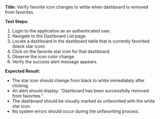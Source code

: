 **Title:** Verify favorite icon changes to white when dashboard is removed from favorites.

**Test Steps:**
1. Login to the application as an authenticated user.
2. Navigate to the Dashboard List page.
3. Locate a dashboard in the dashboard table that is currently favorited (black star icon).
4. Click on the favorite star icon for that dashboard.
5. Observe the icon color change.
6. Verify the success alert message appears.

**Expected Result:**
- The star icon should change from black to white immediately after clicking.
- An alert should display: "Dashboard has been successfully removed from favorites."
- The dashboard should be visually marked as unfavorited with the white star icon.
- No system errors should occur during the unfavoriting process.